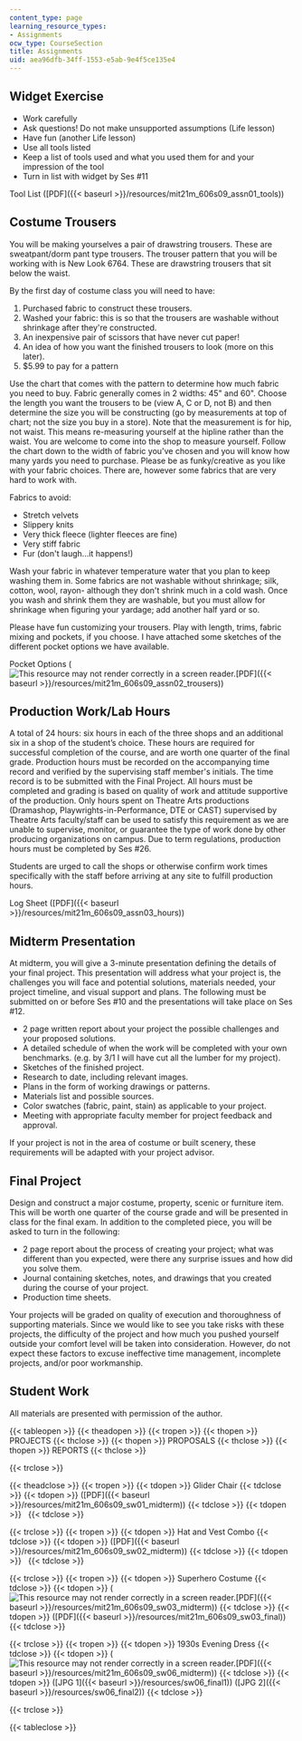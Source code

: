```yaml
---
content_type: page
learning_resource_types:
- Assignments
ocw_type: CourseSection
title: Assignments
uid: aea96dfb-34ff-1553-e5ab-9e4f5ce135e4
---
```


Widget Exercise
---------------

*   Work carefully
*   Ask questions! Do not make unsupported assumptions (Life lesson)
*   Have fun (another Life lesson)
*   Use all tools listed
*   Keep a list of tools used and what you used them for and your impression of the tool
*   Turn in list with widget by Ses #11

Tool List ([PDF]({{< baseurl >}}/resources/mit21m_606s09_assn01_tools))

Costume Trousers
----------------

You will be making yourselves a pair of drawstring trousers. These are sweatpant/dorm pant type trousers. The trouser pattern that you will be working with is New Look 6764. These are drawstring trousers that sit below the waist.

By the first day of costume class you will need to have:

1.  Purchased fabric to construct these trousers.
2.  Washed your fabric: this is so that the trousers are washable without shrinkage after they're constructed.
3.  An inexpensive pair of scissors that have never cut paper!
4.  An idea of how you want the finished trousers to look (more on this later).
5.  $5.99 to pay for a pattern

Use the chart that comes with the pattern to determine how much fabric you need to buy. Fabric generally comes in 2 widths: 45" and 60". Choose the length you want the trousers to be (view A, C or D, not B) and then determine the size you will be constructing (go by measurements at top of chart; not the size you buy in a store). Note that the measurement is for hip, not waist. This means re-measuring yourself at the hipline rather than the waist. You are welcome to come into the shop to measure yourself. Follow the chart down to the width of fabric you've chosen and you will know how many yards you need to purchase. Please be as funky/creative as you like with your fabric choices. There are, however some fabrics that are very hard to work with.

Fabrics to avoid:

*   Stretch velvets
*   Slippery knits
*   Very thick fleece (lighter fleeces are fine)
*   Very stiff fabric
*   Fur (don't laugh...it happens!)

Wash your fabric in whatever temperature water that you plan to keep washing them in. Some fabrics are not washable without shrinkage; silk, cotton, wool, rayon- although they don't shrink much in a cold wash. Once you wash and shrink them they are washable, but you must allow for shrinkage when figuring your yardage; add another half yard or so.

Please have fun customizing your trousers. Play with length, trims, fabric mixing and pockets, if you choose. I have attached some sketches of the different pocket options we have available.

Pocket Options (![This resource may not render correctly in a screen reader.](/images/inacessible.gif)[PDF]({{< baseurl >}}/resources/mit21m_606s09_assn02_trousers))

Production Work/Lab Hours
-------------------------

A total of 24 hours: six hours in each of the three shops and an additional six in a shop of the student’s choice. These hours are required for successful completion of the course, and are worth one quarter of the final grade. Production hours must be recorded on the accompanying time record and verified by the supervising staff member's initials. The time record is to be submitted with the Final Project. All hours must be completed and grading is based on quality of work and attitude supportive of the production. Only hours spent on Theatre Arts productions (Dramashop, Playwrights-in-Performance, DTE or CAST) supervised by Theatre Arts faculty/staff can be used to satisfy this requirement as we are unable to supervise, monitor, or guarantee the type of work done by other producing organizations on campus. Due to term regulations, production hours must be completed by Ses #26.

Students are urged to call the shops or otherwise confirm work times specifically with the staff before arriving at any site to fulfill production hours.

Log Sheet ([PDF]({{< baseurl >}}/resources/mit21m_606s09_assn03_hours))

Midterm Presentation
--------------------

At midterm, you will give a 3-minute presentation defining the details of your final project. This presentation will address what your project is, the challenges you will face and potential solutions, materials needed, your project timeline, and visual support and plans. The following must be submitted on or before Ses #10 and the presentations will take place on Ses #12.

*   2 page written report about your project the possible challenges and your proposed solutions.
*   A detailed schedule of when the work will be completed with your own benchmarks. (e.g. by 3/1 I will have cut all the lumber for my project).
*   Sketches of the finished project.
*   Research to date, including relevant images.
*   Plans in the form of working drawings or patterns.
*   Materials list and possible sources.
*   Color swatches (fabric, paint, stain) as applicable to your project.
*   Meeting with appropriate faculty member for project feedback and approval.

If your project is not in the area of costume or built scenery, these requirements will be adapted with your project advisor.

Final Project
-------------

Design and construct a major costume, property, scenic or furniture item. This will be worth one quarter of the course grade and will be presented in class for the final exam. In addition to the completed piece, you will be asked to turn in the following:

*   2 page report about the process of creating your project; what was different than you expected, were there any surprise issues and how did you solve them.
*   Journal containing sketches, notes, and drawings that you created during the course of your project.
*   Production time sheets.

Your projects will be graded on quality of execution and thoroughness of supporting materials. Since we would like to see you take risks with these projects, the difficulty of the project and how much you pushed yourself outside your comfort level will be taken into consideration. However, do not expect these factors to excuse ineffective time management, incomplete projects, and/or poor workmanship.

Student Work
------------

All materials are presented with permission of the author.

{{< tableopen >}}
{{< theadopen >}}
{{< tropen >}}
{{< thopen >}}
PROJECTS
{{< thclose >}}
{{< thopen >}}
PROPOSALS
{{< thclose >}}
{{< thopen >}}
REPORTS
{{< thclose >}}

{{< trclose >}}

{{< theadclose >}}
{{< tropen >}}
{{< tdopen >}}
Glider Chair
{{< tdclose >}}
{{< tdopen >}}
([PDF]({{< baseurl >}}/resources/mit21m_606s09_sw01_midterm))
{{< tdclose >}}
{{< tdopen >}}
 
{{< tdclose >}}

{{< trclose >}}
{{< tropen >}}
{{< tdopen >}}
Hat and Vest Combo
{{< tdclose >}}
{{< tdopen >}}
([PDF]({{< baseurl >}}/resources/mit21m_606s09_sw02_midterm))
{{< tdclose >}}
{{< tdopen >}}
 
{{< tdclose >}}

{{< trclose >}}
{{< tropen >}}
{{< tdopen >}}
Superhero Costume
{{< tdclose >}}
{{< tdopen >}}
(![This resource may not render correctly in a screen reader.](/images/inacessible.gif)[PDF]({{< baseurl >}}/resources/mit21m_606s09_sw03_midterm))
{{< tdclose >}}
{{< tdopen >}}
([PDF]({{< baseurl >}}/resources/mit21m_606s09_sw03_final))
{{< tdclose >}}

{{< trclose >}}
{{< tropen >}}
{{< tdopen >}}
1930s Evening Dress
{{< tdclose >}}
{{< tdopen >}}
(![This resource may not render correctly in a screen reader.](/images/inacessible.gif)[PDF]({{< baseurl >}}/resources/mit21m_606s09_sw06_midterm))
{{< tdclose >}}
{{< tdopen >}}
([JPG 1]({{< baseurl >}}/resources/sw06_final1)) ([JPG 2]({{< baseurl >}}/resources/sw06_final2))
{{< tdclose >}}

{{< trclose >}}

{{< tableclose >}}